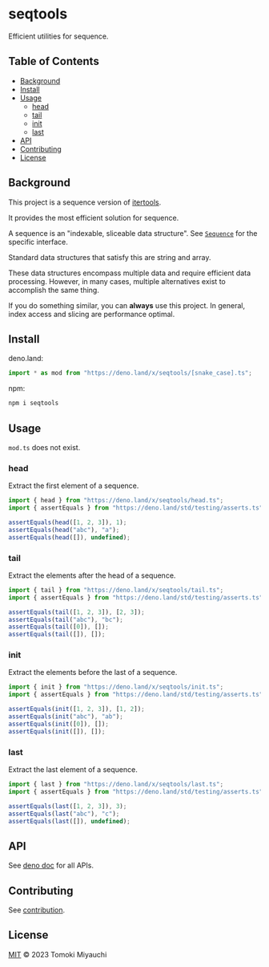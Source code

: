 # seqtools

Efficient utilities for sequence.

## Table of Contents <!-- omit in toc -->

- [Background](#background)
- [Install](#install)
- [Usage](#usage)
  - [head](#head)
  - [tail](#tail)
  - [init](#init)
  - [last](#last)
- [API](#api)
- [Contributing](#contributing)
- [License](#license)

## Background

This project is a sequence version of
[itertools](https://github.com/nvie/itertools).

It provides the most efficient solution for sequence.

A sequence is an "indexable, sliceable data structure". See
[`Sequence`](types.ts#L4) for the specific interface.

Standard data structures that satisfy this are string and array.

These data structures encompass multiple data and require efficient data
processing. However, in many cases, multiple alternatives exist to accomplish
the same thing.

If you do something similar, you can **always** use this project. In general,
index access and slicing are performance optimal.

## Install

deno.land:

```ts
import * as mod from "https://deno.land/x/seqtools/[snake_case].ts";
```

npm:

```bash
npm i seqtools
```

## Usage

`mod.ts` does not exist.

### head

Extract the first element of a sequence.

```ts
import { head } from "https://deno.land/x/seqtools/head.ts";
import { assertEquals } from "https://deno.land/std/testing/asserts.ts";

assertEquals(head([1, 2, 3]), 1);
assertEquals(head("abc"), "a");
assertEquals(head([]), undefined);
```

### tail

Extract the elements after the head of a sequence.

```ts
import { tail } from "https://deno.land/x/seqtools/tail.ts";
import { assertEquals } from "https://deno.land/std/testing/asserts.ts";

assertEquals(tail([1, 2, 3]), [2, 3]);
assertEquals(tail("abc"), "bc");
assertEquals(tail([0]), []);
assertEquals(tail([]), []);
```

### init

Extract the elements before the last of a sequence.

```ts
import { init } from "https://deno.land/x/seqtools/init.ts";
import { assertEquals } from "https://deno.land/std/testing/asserts.ts";

assertEquals(init([1, 2, 3]), [1, 2]);
assertEquals(init("abc"), "ab");
assertEquals(init([0]), []);
assertEquals(init([]), []);
```

### last

Extract the last element of a sequence.

```ts
import { last } from "https://deno.land/x/seqtools/last.ts";
import { assertEquals } from "https://deno.land/std/testing/asserts.ts";

assertEquals(last([1, 2, 3]), 3);
assertEquals(last("abc"), "c");
assertEquals(last([]), undefined);
```

## API

See [deno doc](https://deno.land/x/seqtools?doc) for all APIs.

## Contributing

See [contribution](CONTRIBUTING.md).

## License

[MIT](LICENSE) © 2023 Tomoki Miyauchi
